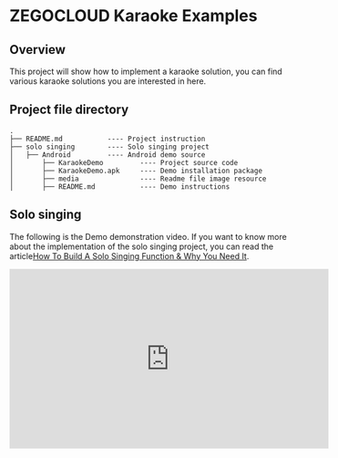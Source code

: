 # ZEGOCLOUD Karaoke Examples

## Overview
This project will show how to implement a karaoke solution, you can find various karaoke solutions you are interested in here.

## Project file directory
```
.
├── README.md           ---- Project instruction
├── solo singing        ---- Solo singing project 
│   ├── Android         ---- Android demo source 
│       ├── KaraokeDemo         ---- Project source code
│       ├── KaraokeDemo.apk     ---- Demo installation package
│       ├── media               ---- Readme file image resource
│       ├── README.md           ---- Demo instructions
```
## Solo singing 
The following is the Demo demonstration video. If you want to know more about the implementation of the solo singing project, you can read the article[How To Build A Solo Singing Function & Why You Need It](https://www.zegocloud.com/blog/solo-singing).

<iframe width="560" height="315" src="https://www.youtube.com/embed/3JTpQncgbNQ" title="YouTube video player" frameborder="0" allow="accelerometer; autoplay; clipboard-write; encrypted-media; gyroscope; picture-in-picture" allowfullscreen></iframe>


